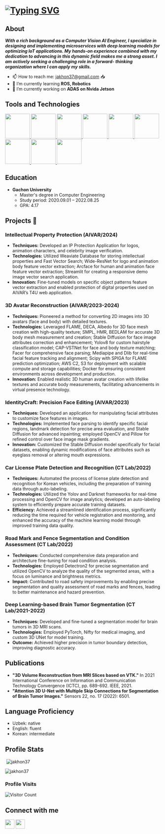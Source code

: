 <h1>
<a href="https://git.io/typing-svg"><img src="https://readme-typing-svg.demolab.com?font=Fira+Code&size=30&pause=1000&width=435&lines=Hi+There!+%F0%9F%91%8B+I'm+Jakhon" alt="Typing SVG" /></a>
</h1> 
<!-- <img target="_blank" src="https://i.pinimg.com/originals/66/83/3e/66833e07d6fb9eb5d724e47d0c814285.gif" width = 500 height = 320> -->

## About
 ***With a rich background as a
Computer Vision AI Engineer, I
specialize in designing and
implementing microservices with
deep learning models for
optimizing IoT applications. My
hands-on experience combined
with my dedication to advancing in
this dynamic field makes me a
strong asset. I am actively seeking a
challenging role in a forward-
thinking organization where I can
apply my skills.*** 
 - 📫 How to reach me: [jakhon37@gmail.com](mailto:jakhon37@gmail.com) 📥
 - 🌱 I’m currently learning **ROS, Robotics**
 - 🔭 I’m currently working on **ADAS on Nvida Jetson**

 

 
## Tools and Technologies
  <a href="https://www.python.org/" target="_blank" rel="noreferrer">
  <img src="https://cdn.jsdelivr.net/gh/devicons/devicon/icons/python/python-original.svg" width=80 height=80/>
  </a>
<!--   <a href="https://www.javascript.com/" target="_blank" rel="noreferrer">
  <img src="https://cdn.jsdelivr.net/gh/devicons/devicon/icons/javascript/javascript-original.svg" width=80 height=80/>
  </a>
  <a href="https://developer.mozilla.org/en-US/docs/Web/HTML" target="_blank" rel="noreferrer">
  <img src="https://cdn.jsdelivr.net/gh/devicons/devicon/icons/html5/html5-original-wordmark.svg" width=80 height=80/>
  </a>
  <a href="https://developer.mozilla.org/en-US/docs/Web/CSS" target="_blank" rel="noreferrer">
  <img src="https://cdn.jsdelivr.net/gh/devicons/devicon/icons/css3/css3-original-wordmark.svg" width=80 height=80/>
  </a> -->
  <a href="https://numpy.org/" target="_blank" rel="noreferrer">
  <img src="https://cdn.jsdelivr.net/gh/devicons/devicon/icons/numpy/numpy-original.svg" width=80 height=80/>
  </a>
  <a href="https://pandas.pydata.org/" target="_blank" rel="noreferrer">
  <img src="https://cdn.jsdelivr.net/gh/devicons/devicon/icons/pandas/pandas-original-wordmark.svg" width=80 height=80/>
  </a>
  <a href="https://pytorch.org/" target="_blank" rel="noreferrer">
  <img src="https://cdn.jsdelivr.net/gh/devicons/devicon/icons/pytorch/pytorch-original.svg" width=80 height=80/>
  </a>
  <a href="https://www.tensorflow.org/" target="_blank" rel="noreferrer">
  <img src="https://cdn.jsdelivr.net/gh/devicons/devicon/icons/tensorflow/tensorflow-original.svg" width=80 height=80/>
  </a>
  <a href="https://flask.palletsprojects.com/en/2.2.x/" target="_blank" rel="noreferrer">
  <img src="https://cdn.jsdelivr.net/gh/devicons/devicon/icons/flask/flask-original.svg" width=80 height=80/>
  </a>
  <a href="https://www.djangoproject.com/" target="_blank" rel="noreferrer">
  <img src="https://cdn.jsdelivr.net/gh/devicons/devicon/icons/django/django-plain-wordmark.svg" width=80 height=80/>
  </a>
  <a href="https://git-scm.com/" target="_blank" rel="noreferrer">
  <img src="https://cdn.jsdelivr.net/gh/devicons/devicon/icons/git/git-original-wordmark.svg" width=80 height=80/>
  </a>
  <a href="https://www.docker.com/" target="_blank" rel="noreferrer">
  <img src="https://cdn.jsdelivr.net/gh/devicons/devicon/icons/docker/docker-original-wordmark.svg" width=80 height=80/>
  </a>

## Education
- **Gachon University**
  - Master's degree in Computer Engineering
  - Study period: 2020.09.01 – 2022.08.25
  - GPA: 4.17


## Projects 🧠

### Intellectual Property Protection (AIVAR/2024)
- **Techniques:** Developed an IP Protection Application for logos, animation characters, and celebrity image verification.
- **Technologies:** Utilized Weaviate Database for storing intellectual properties and Fast Vector Search; Wide-ResNet for logo and animation body feature vector extraction; Arcface for human and animation face feature vector extraction; Streamlit for creating a responsive demo image vector search application.
- **Innovation:** Fine-tuned models on specific object patterns feature vector extraction and enabled protection of digital properties used on AIVAR’s T4U web application.

### 3D Avatar Reconstruction (AIVAR/2023-2024)
- **Techniques:** Pioneered a method for converting 2D images into 3D avatars (face and body) with detailed textures.
- **Technologies:** Leveraged FLAME, DECA, Albedo for 3D face mesh creation with high-quality texture; SMPL, HMR, BEDLAM for accurate 3D body mesh measurement and creation; Stable Diffusion for face image attributes correction and enhancement; Yolov8 for custom hairstyle classification model; CAP-VSTNet for face and body texture matching; Facer for comprehensive face parsing; Mediapipe and Dlib for real-time facial feature tracking and alignment; Scipy with SPIGA for FLAME prediction optimization; AWS C2, S3 for deployment with scalable compute and storage capabilities; Docker for ensuring consistent environments across development and production.
- **Innovation:** Enabled realistic 3D human avatar creation with lifelike textures and accurate body measurements, facilitating advancements in virtual presence technology.

### IdentityCraft: Precision Face Editing (AIVAR/2023)
- **Techniques:** Developed an application for manipulating facial attributes to customize face features in images.
- **Technologies:** Implemented face parsing to identify specific facial regions, landmark detection for precise area evaluation, and Stable Diffusion for advanced inpainting; employed OpenCV and Pillow for refined control over face image mask gradients.
- **Innovation:** Customized the Stable Diffusion model specifically for facial datasets, enabling dynamic modifications of face attributes such as eyeglass removal or altering mouth expressions.

### Car License Plate Detection and Recognition (CT Lab/2022)
- **Techniques:** Automated the process of license plate detection and recognition for Korean vehicles, including the preparation of training data through auto-labeling.
- **Technologies:** Utilized the Yolov and Darknet frameworks for real-time processing and OpenCV for image analytics; developed an auto-labeling system to efficiently prepare accurate training datasets.
- **Efficiency:** Achieved a streamlined identification process, significantly reducing the time required for vehicle registration and monitoring, and enhanced the accuracy of the machine learning model through improved training data quality.

### Road Mark and Fence Segmentation and Condition Assessment (CT Lab/2022)
- **Techniques:** Conducted comprehensive data preparation and architecture fine-tuning for road condition analysis.
- **Technologies:** Employed Detectron2 for precise segmentation and utilized OpenCV to analyze the quality of the segmented areas, with a focus on luminance and brightness metrics.
- **Impact:** Contributed to road safety improvements by enabling precise segmentation and quality assessment of road marks and fences, leading to better maintenance and hazard prevention.

### Deep Learning-based Brain Tumor Segmentation (CT Lab/2021-2022)
- **Techniques:** Developed and fine-tuned a segmentation model for brain tumors in 3D MRI scans.
- **Technologies:** Employed PyTorch, Nifty for medical imaging, and custom 3D UNet for model training.
- **Outcome:** Achieved higher precision in tumor boundary detection, improving diagnostic accuracy.

## Publications
- **"3D Volume Reconstruction from MRI Slices based on VTK."** In 2021 International Conference on Information and Communication Technology Convergence (ICTC), pp. 689-692. IEEE, 2021.
- **"Attention 3D U-Net with Multiple Skip Connections for Segmentation of Brain Tumor Images."** Sensors 22, no. 17 (2022): 6501.

## Language Proficiency
- Uzbek: native
- English: fluent
- Korean: intermediate

## Profile Stats
<p>&nbsp;<img align="center" src="https://github-readme-stats.vercel.app/api?username=jakhon37&show_icons=true&locale=en" alt="jakhon37" /></p>
<p><img align="center" src="https://github-readme-streak-stats.herokuapp.com/?user=jakhon37&" alt="jakhon37" /></p>

### Profile Visits
![Visitor Count](https://profile-counter.glitch.me/{jakhon37}/count.svg)  

## Connect with me
  [<img height="30" src="https://img.shields.io/badge/linkedin-blue.svg?&style=for-the-badge&logo=linkedin&logoColor=white" />][linkedin]
  [<img height="30" src="https://img.shields.io/badge/gmail-c14438?&style=for-the-badge&logo=gmail&logoColor=white">][gmail]
  
[gmail]: mailto:jakhon37@gmail.com
[linkedin]: https://www.linkedin.com/in/jakhongir-nodirov-jakhon37/
